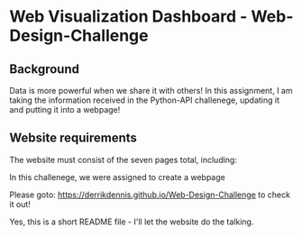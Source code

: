 # Web Visualization Dashboard - Web-Design-Challenge

## Background

Data is more powerful when we share it with others!  In this assignment, I am taking the information received in the Python-API challenege, updating it and putting it into a webpage!


## Website requirements

The website must consist of the seven pages total, including:


In this challenege, we were assigned to create a webpage

Please goto: <https://derrikdennis.github.io/Web-Design-Challenge>  to check it out!

Yes, this is a short README file - I'll let the website do the talking.
